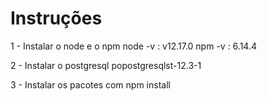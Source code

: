 
# Instruções

1 - Instalar o node e o npm
    node -v : v12.17.0
    npm -v : 6.14.4

2 - Instalar o postgresql
    popostgresqlst-12.3-1

3 - Instalar os pacotes com npm install